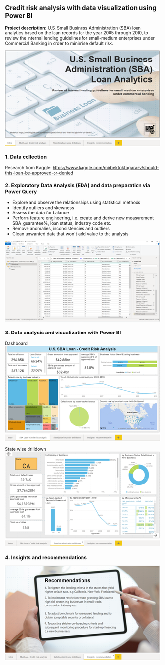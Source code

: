 ## Credit risk analysis with data visualization using Power BI

**Project description:** 
U.S. Small Business Administration (SBA) loan analytics based on the loan records for the year 2005 through 2010, to review the internal lending guidelines for small-medium enterprises under Commercial Banking in order to minimise default risk. 

<img src="images/intropowerbi.png?raw=true"/>

### 1. Data collection
Research from Kaggle: https://www.kaggle.com/mirbektoktogaraev/should-this-loan-be-approved-or-denied 

### 2. Exploratory Data Analysis (EDA) and data preparation via Power Query

- Explore and observe the relationships using statistical methods
- Identify outliers and skewness
- Assess the data for balance
- Perform feature engineering, i.e. create and derive new measurement SBA_guarantee%, loan status, industry code etc.
- Remove anomalies, inconsistencies and outliers
- Clean unwanted data that won't add value to the analysis

<img src="images/PQpowerbi.png?raw=true"/>

### 3. Data analysis and visualization with Power BI

Dashboard
<img src="images/powerbi.png?raw=true"/>

State wise drilldown
<img src="images/drilldownpowerbi.png?raw=true"/>

### 4. Insights and recommendations 

<img src="images/insightspowerbi.png?raw=true"/>
